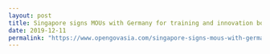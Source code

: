 ```yaml
---
layout: post
title: Singapore signs MOUs with Germany for training and innovation boost
date: 2019-12-11
permalink: "https://www.opengovasia.com/singapore-signs-mous-with-germany-for-training-and-innovation-boost"
---
```

